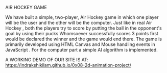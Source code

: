 AIR HOCKEY GAME


We have built a simple, two-player, Air Hockey game in which one player will be the user and the other will be the computer. Just like in real Air Hockey , both the players try to score by putting the ball in the opponent's goal by using their pucks 
Whomsoever successfully scores 3 points first would be declared the winner and the game would end there.
The game is primarily developed using HTML Canvas and Mouse handling events in JavaScript . For the computer part a simple AI algorithm is implemented.

A WORKING DEMO OF OUR SITE IS AT:
https://indrakshikilam.github.io/0x08-2d-animation-project/
